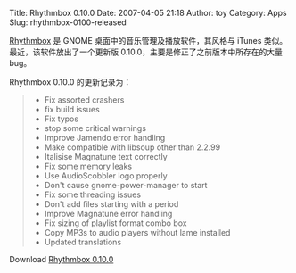 Title: Rhythmbox 0.10.0
Date: 2007-04-05 21:18
Author: toy
Category: Apps
Slug: rhythmbox-0100-released

[Rhythmbox](http://www.gnome.org/projects/rhythmbox/) 是 GNOME
桌面中的音乐管理及播放软件，其风格与 iTunes
类似。最近，该软件放出了一个更新版
0.10.0，主要是修正了之前版本中所存在的大量 bug。

Rhythmbox 0.10.0 的更新记录为：

> * Fix assorted crashers  
>  * fix build issues  
>  * Fix typos  
>  * stop some critical warnings  
>  * Improve Jamendo error handling  
>  * Make compatible with libsoup other than 2.2.99  
>  * Italisise Magnatune text correctly  
>  * Fix some memory leaks  
>  * Use AudioScobbler logo properly  
>  * Don't cause gnome-power-manager to start  
>  * Fix some threading issues  
>  * Don't add files starting with a period  
>  * Improve Magnatune error handling  
>  * Fix sizing of playlist format combo box  
>  * Copy MP3s to audio players without lame installed  
>  * Updated translations

Download [Rhythmbox
0.10.0](http://ftp.gnome.org/pub/GNOME/sources/rhythmbox/0.10/)
